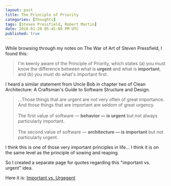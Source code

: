 ```yaml
---
layout: post
title: The Principle of Priority
categories: [Thoughts]
tags: [Steven Pressfield, Robert Martin]
date: 2018-01-28 05:45:00 PM UTC
published: true
---
```


<!-- January 29, 2018 01:45:00 AM Philippine Time -->

While browsing through my notes on The War of Art of Steven Pressfield, I found this:

> I'm keenly aware of the Principle of Priority, which states
(a) you must know the difference between what is **urgent** and
what is **important**, and (b) you must do what's important first.

I heard a similar statement from Uncle Bob in chapter two of Clean Architecture: A Craftsman's Guide to Software Structure and Design.


<!--more-->


> ...Those things that are urgent are not very often of great importance. And those things that are important are seldom of great urgency.
<br /><br />
> The first value of software — **behavior — is urgent** but not always particularly important.
<br /><br />
> The second value of software — **architecture — is important** but not particularly urgent.

I think this is one of those very important principles in life... I think it is on the same level as the principle of sowing and reaping.


So I created a separate page for quotes regarding this "important vs. urgent" idea.

Here it is: [Important vs. Urgegent](/memorabilia/quotes/important-vs-urgent/)
